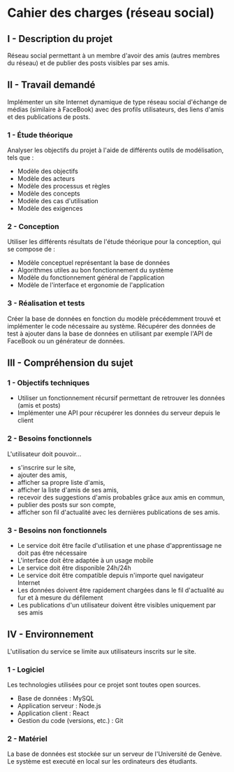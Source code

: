 # Cahier des charges (réseau social)

## I - Description du projet

Réseau social permettant à un membre d'avoir des amis (autres membres du réseau) et de publier des posts visibles par ses amis.

## II - Travail demandé

Implémenter un site Internet dynamique de type réseau social d'échange de médias (similaire à FaceBook) avec des profils utilisateurs, des liens d'amis et des publications de posts.

### 1 - Étude théorique

Analyser les objectifs du projet à l'aide de différents outils de modélisation, tels que :

- Modèle des objectifs
- Modèle des acteurs
- Modèle des processus et règles
- Modèle des concepts
- Modèle des cas d'utilisation
- Modèle des exigences

### 2 - Conception

Utiliser les différents résultats de l'étude théorique pour la conception, qui se compose de :

- Modèle conceptuel représentant la base de données
- Algorithmes utiles au bon fonctionnement du système
- Modèle du fonctionnement général de l'application
- Modèle de l'interface et ergonomie de l'application

### 3 - Réalisation et tests

Créer la base de données en fonction du modèle précédemment trouvé et implémenter le code nécessaire au système. Récupérer des données de test à ajouter dans la base de données en utilisant par exemple l'API de FaceBook ou un générateur de données.

## III - Compréhension du sujet

### 1 - Objectifs techniques

- Utiliser un fonctionnement récursif permettant de retrouver les données (amis et posts)
- Implémenter une API pour récupérer les données du serveur depuis le client

### 2 - Besoins fonctionnels

L'utilisateur doit pouvoir...

- s'inscrire sur le site,
- ajouter des amis,
- afficher sa propre liste d'amis,
- afficher la liste d'amis de ses amis,
- recevoir des suggestions d'amis probables grâce aux amis en commun,
- publier des posts sur son compte,
- afficher son fil d'actualité avec les dernières publications de ses amis.

### 3 - Besoins non fonctionnels

- Le service doit être facile d'utilisation et une phase d'apprentissage ne doit pas être nécessaire
- L'interface doit être adaptée à un usage mobile
- Le service doit être disponible 24h/24h
- Le service doit être compatible depuis n'importe quel navigateur Internet
- Les données doivent être rapidement chargées dans le fil d'actualité au fur et à mesure du défilement
- Les publications d'un utilisateur doivent être visibles uniquement par ses amis

## IV - Environnement

L'utilisation du service se limite aux utilisateurs inscrits sur le site.

### 1 - Logiciel

Les technologies utilisées pour ce projet sont toutes open sources.

- Base de données : MySQL
- Application serveur : Node.js
- Application client : React
- Gestion du code (versions, etc.) : Git

### 2 - Matériel

La base de données est stockée sur un serveur de l'Université de Genève. Le système est executé en local sur les ordinateurs des étudiants.